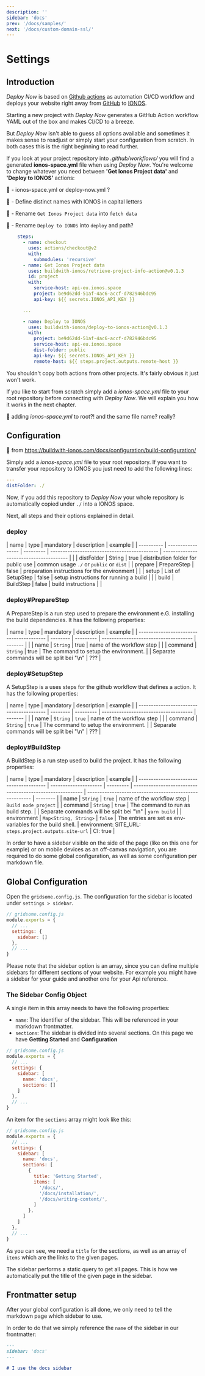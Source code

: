 ```yaml
---
description: ''
sidebar: 'docs'
prev: '/docs/samples/'
next: '/docs/custom-domain-ssl/'
---
```


# Settings

## Introduction <Badge text="todo" type="warning"/>

*Deploy Now* is based on [Github actions](https://github.com/features/actions) as automation CI/CD workflow and deploys your website right away from [GitHub](https://github.com/) to [IONOS](https://ionos.com).

Starting a new project with *Deploy Now* generates a GitHub Action workflow YAML out of the box and makes CI/CD to a breeze.

But *Deploy Now* isn't able to guess all options available and sometimes it makes sense to readjust or simply start your configuration from scratch. In both cases this is the right beginning to read further.

If you look at your project repository into *.github/workflows/* you will find a generated **ionos-space.yml** file when using *Deploy Now*. You're welcome to change whatever you need between **'Get Ionos Project data'** and **'Deploy to IONOS'** actions:

:owl: - ionos-space.yml or deploy-now.yml ?

:owl: - Define distinct names with IONOS in capital letters

:owl: - Rename `Get Ionos Project data` into `fetch data`

:owl: - Rename `Deploy to IONOS` into `deploy` and path?

``` yml
    steps:
      - name: checkout
        uses: actions/checkout@v2
        with:
          submodules: 'recursive'
      - name: Get Ionos Project data
        uses: buildwith-ionos/retrieve-project-info-action@v0.1.3
        id: project
        with:
          service-host: api-eu.ionos.space
          project: be9d62dd-51af-4ac6-accf-d782946bdc95
          api-key: ${{ secrets.IONOS_API_KEY }}

      ...

      - name: Deploy to IONOS
        uses: buildwith-ionos/deploy-to-ionos-action@v0.1.3
        with:
          project: be9d62dd-51af-4ac6-accf-d782946bdc95
          service-host: api-eu.ionos.space
          dist-folder: public
          api-key: ${{ secrets.IONOS_API_KEY }}
          remote-host: ${{ steps.project.outputs.remote-host }}
```

You shouldn't copy both actions from other projects. It's fairly obvious it just won't work.

If you like to start from scratch simply add a *ionos-space.yml* file to your root repository before connecting with *Deploy Now*. We will explain you how it works in the next chapter.

:owl: adding *ionos-space.yml* to root?! and the same file name? really?

## Configuration

:owl: from https://buildwith-ionos.com/docs/configuration/build-configuration/

Simply add a *ionos-space.yml* file to your root repository. If you want to transfer your repository to IONOS you just need to add the following lines:

``` yml
---
distFolder: ./
```

Now, if you add this repository to *Deploy Now* your whole repository is automatically copied under `./` into a IONOS space.

Next, all steps and their options explained in detail.

### deploy

| name       | type              | mandatory | description                                  | example                                 |
| ---------- | ----------------- | --------- | -------------------------------------------- | --------------------------------------- |  |
| distFolder | String            | true      | distribution folder for public use           | common usage `./` or `public` or `dist` |
| prepare    | PrepareStep       | false     | preparation instructions for the environment |                                         |
| setup      | List of SetupStep | false     | setup instructions for running a build       |                                         |
| build      | BuildStep         | false     | build instructions                           |                                         |

### deploy#PrepareStep

A PrepareStep is a run step used to prepare the environment e.G. installing the build dependencies.
It has the following properties:

| name                                     | type     | mandatory | description                           | example |
| ---------------------------------------- | -------- | --------- | ------------------------------------- | ------- |  |
| name                                     | `String` | true      | name of the workflow step             |         |
| command                                  | `String` | true      | The command to setup the environment. |
| Separate commands will be split bei "\n" | ???      |

### deploy#SetupStep

A SetupStep is a uses steps for the github workflow that defines a action.
It has the following properties:

| name                                     | type     | mandatory | description                           | example |
| ---------------------------------------- | -------- | --------- | ------------------------------------- | ------- |  |
| name                                     | `String` | `true`    | name of the workflow step             |         |
| command                                  | `String` | `true`    | The command to setup the environment. |
| Separate commands will be split bei "\n" | ???      |

### deploy#BuildStep

A BuildStep is a run step used to build the project.
It has the following properties:

| name                                     | type                  | mandatory | description                                               | example                                                 |
| ---------------------------------------- | --------------------- | --------- | --------------------------------------------------------- | ------------------------------------------------------- | -------- |
| name                                     | `String`              | `true`    | name of the workflow step                                 | `Build node project`                                    |
| command                                  | `String`              | `true`    | The command to run as build step.                         |
| Separate commands will be split bei "\n" | `yarn build`          |
| environment                              | `Map<String, String>` | `false`   | The entries are set es env-variables for the build shell. | environment: SITE_URL: `steps.project.outputs.site-url` | CI: true |












In order to have a sidebar visible on the side of the page (like on this one for example) or on mobile devices as an off-canvas navigation, you are required to do some global configuration, as well as some configuration per markdown file.

## Global Configuration
Open the `gridsome.config.js`. The configuration for the sidebar is located under `settings > sidebar`.

```js
// gridsome.config.js
module.exports = {
  // ...
  settings: {
    sidebar: []
  },
  // ...
}
```

Please note that the sidebar option is an array, since you can define multiple sidebars for different sections of your website. For example you might have a sidebar for your guide and another one for your Api reference.

### The Sidebar Config Object

A single item in this array needs to have the following properties:
- `name`: The identifier of the sidebar. This will be referenced in your markdown frontmatter.
- `sections`: The sidebar is divided into several sections. On this page we have **Getting Started** and **Configuration**

```js
// gridsome.config.js
module.exports = {
  // ...
  settings: {
    sidebar: [
      name: 'docs',
      sections: []
    ]
  },
  // ...
}
```

An item for the `sections` array might look like this:

```js
// gridsome.config.js
module.exports = {
  // ...
  settings: {
    sidebar: [
      name: 'docs',
      sections: [
        {
          title: 'Getting Started',
          items: [
            '/docs/',
            '/docs/installation/',
            '/docs/writing-content/',
          ]
        },
      ]
    ]
  },
  // ...
}
```

As you can see, we need a `title` for the sections, as well as an array of `items` which are the links to the given pages.

The sidebar performs a static query to get all pages. This is how we automatically put the title of the given page in the sidebar.

## Frontmatter setup

After your global configuration is all done, we only need to tell the markdown page which sidebar to use.

In order to do that we simply reference the `name` of the sidebar in our frontmatter:

```md
---
sidebar: 'docs'
---

# I use the docs sidebar
```